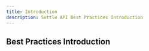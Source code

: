 ```yaml
---
title: Introduction
description: Settle API Best Practices Introduction
---
```


## Best Practices Introduction
